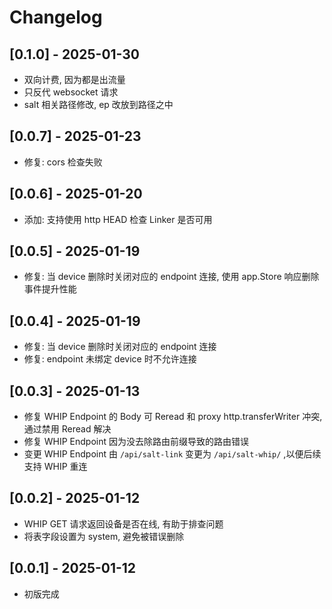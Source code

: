 # Changelog

## [0.1.0] - 2025-01-30

- 双向计费, 因为都是出流量
- 只反代 websocket 请求
- salt 相关路径修改, ep 改放到路径之中

## [0.0.7] - 2025-01-23

- 修复: cors 检查失败

## [0.0.6] - 2025-01-20

- 添加: 支持使用 http HEAD 检查 Linker 是否可用

## [0.0.5] - 2025-01-19

- 修复: 当 device 删除时关闭对应的 endpoint 连接, 使用 app.Store 响应删除事件提升性能

## [0.0.4] - 2025-01-19

- 修复: 当 device 删除时关闭对应的 endpoint 连接
- 修复: endpoint 未绑定 device 时不允许连接

## [0.0.3] - 2025-01-13

- 修复 WHIP Endpoint 的 Body 可 Reread 和 proxy http.transferWriter 冲突, 通过禁用 Reread 解决
- 修复 WHIP Endpoint 因为没去除路由前缀导致的路由错误
- 变更 WHIP Endpoint 由 `/api/salt-link` 变更为 `/api/salt-whip/` ,以便后续支持 WHIP 重连

## [0.0.2] - 2025-01-12

- WHIP GET 请求返回设备是否在线, 有助于排查问题
- 将表字段设置为 system, 避免被错误删除

## [0.0.1] - 2025-01-12

- 初版完成
